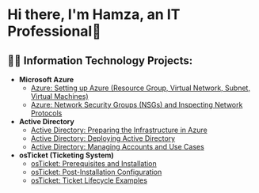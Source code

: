 <h1>Hi there, I'm Hamza, an IT Professional👋</h1> 

<h2>👨‍💻 Information Technology Projects:</h2>

- <b>Microsoft Azure</b>
  - [Azure: Setting up Azure (Resource Group, Virtual Network, Subnet, Virtual Machines)](https://github.com/HHamzaChy06/azure-setup)
  - [Azure: Network Security Groups (NSGs) and Inspecting Network Protocols](https://github.com/HHamzaChy06/azure-network-protocols)
- <b>Active Directory</b>
  - [Active Directory: Preparing the Infrastructure in Azure](https://github.com/HHamzaChy06/preparing-ad-inf-azure)
  - [Active Directory: Deploying Active Directory](https://github.com/HHamzaChy06/deploying-ad)
  - [Active Directory: Managing Accounts and Use Cases](https://github.com/HHamzaChy06/ad-practice)
- <b>osTicket (Ticketing System)</b>
  - [osTicket: Prerequisites and Installation](https://github.com/HHamzaChy06/osticket-prereqs)
  - [osTicket: Post-Installation Configuration](https://github.com/HHamzaChy06/post-install-config)
  - [osTicket: Ticket Lifecycle Examples](https://github.com/HHamzaChy06/ticket-lifecycle)

<!--
**HHamzaChy06/HHamzaChy06** is a ✨ _special_ ✨ repository because its `README.md` (this file) appears on your GitHub profile.

Here are some ideas to get you started:

- 🔭 I’m currently working on ...
- 🌱 I’m currently learning ...
- 👯 I’m looking to collaborate on ...
- 🤔 I’m looking for help with ...
- 💬 Ask me about ...
- 📫 How to reach me: ...
- 😄 Pronouns: ...
- ⚡ Fun fact: ...
-->
